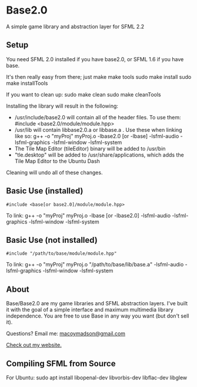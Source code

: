 # Base2.0
A simple game library and abstraction layer for SFML 2.2

Setup
-----
You need SFML 2.0 installed if you have base2.0, or SFML 1.6 if you have base.

It's then really easy from there; just
	make
	make tools
	sudo make install
	sudo make installTools

If you want to clean up:
	sudo make clean
	sudo make cleanTools

Installing the library will result in the following:
* /usr/include/base2.0 will contain all of the header files. To use them:
	#include <base2.0/module/module.hpp>
* /usr/lib will contain libbase2.0.a or libbase.a . Use these when linking like so:
	g++ -o "myProj" myProj.o -lbase2.0 [or -lbase] -lsfml-audio -lsfml-graphics -lsfml-window -lsfml-system
* The Tile Map Editor (tileEditor) binary will be added to /usr/bin
*	"tle.desktop" will be added to /usr/share/applications, which adds the Tile Map Editor to the Ubuntu Dash

Cleaning will undo all of these changes.

Basic Use (installed)
------
	#include <base[or base2.0]/module/module.hpp>

To link:
	g++ -o "myProj" myProj.o -lbase [or -lbase2.0] -lsfml-audio -lsfml-graphics -lsfml-window -lsfml-system

Basic Use (not installed)
------
	#include "/path/to/base/module/module.hpp"

To link:
	g++ -o "myProj" myProj.o "/path/to/base/lib/base.a" -lsfml-audio -lsfml-graphics -lsfml-window -lsfml-system

About
------
Base/Base2.0 are my game libraries and SFML abstraction layers. I've built it with the goal of a simple interface and maximum multimedia library independence. You are free to use Base in any way you want (but don't sell it).

Questions? Email me: macoymadson@gmail.com

[Check out my website.](http://macoy.me/)

Compiling SFML from Source
-------
For Ubuntu:
	sudo apt install libopenal-dev libvorbis-dev libflac-dev libglew
